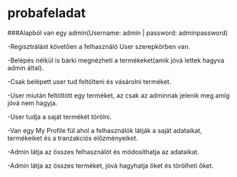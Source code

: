 # probafeladat
 ###Alapból van egy admin(Username: admin | password: adminpassword)

-Regisztrálást követően a felhasználó User szerepkörben van.

-Belépés nélkül is bárki megnézheti a termékeket(amik jóvá lettek hagyva admin által).

-Csak belépett user tud feltölteni és vásárolni terméket.

-User miután feltöltött egy terméket, az csak az adminnak jelenik meg amíg jóvá nem hagyja.

-User tudja a saját termékét törölni.

-Van egy My Profile fül ahol a felhasználók látják a saját adataikat, termékeiket és a tranzakciós előzményeiket.

-Admin látja az összes felhasználót és módosíthatja az adataikat.

-Admin látja az összes terméket, jóvá hagyhatja őket és törölheti őket.
